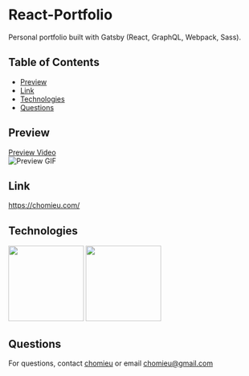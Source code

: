 # React-Portfolio

Personal portfolio built with Gatsby (React, GraphQL, Webpack, Sass).

## Table of Contents
* [Preview](#preview)
* [Link](#link)
* [Technologies](#technologies)
* [Questions](#questions)

## Preview
[Preview Video](https://drive.google.com/file/d/1qXA13HelHLEqVYThDl0w1h4FukvP9eHI/view)</br>
![Preview GIF](./preview.gif)

## Link
<https://chomieu.com/>

## Technologies
<img src="https://i.imgur.com/617xqSg.png" width="150" />
<img src="https://i.imgur.com/c24KSot.png" width="150" />

## Questions
For questions, contact [chomieu](https://github.com/chomieu) or email chomieu@gmail.com
